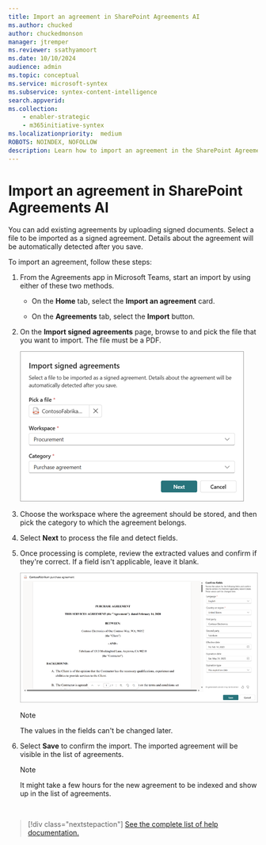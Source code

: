 ```yaml
---
title: Import an agreement in SharePoint Agreements AI
ms.author: chucked
author: chuckedmonson
manager: jtremper
ms.reviewer: ssathyamoort
ms.date: 10/10/2024
audience: admin
ms.topic: conceptual
ms.service: microsoft-syntex
ms.subservice: syntex-content-intelligence
search.appverid: 
ms.collection: 
    - enabler-strategic
    - m365initiative-syntex
ms.localizationpriority:  medium
ROBOTS: NOINDEX, NOFOLLOW
description: Learn how to import an agreement in the SharePoint Agreements AI solution.
---
```


# Import an agreement in SharePoint Agreements AI

You can add existing agreements by uploading signed documents. Select a file to be imported as a signed agreement. Details about the agreement will be automatically detected after you save.

To import an agreement, follow these steps:

1. From the Agreements app in Microsoft Teams, start an import by using either of these two methods.

    - On the **Home** tab, select the **Import an agreement** card.

    - On the **Agreements** tab, select the **Import** button.

2. On the **Import signed agreements** page, browse to and pick the file that you want to import. The file must be a PDF.

   ![A screenshot of Import signed agreements page.](../../media/content-understanding/agreements-import-dialog.png)

3. Choose the workspace where the agreement should be stored, and then pick the category to which the agreement belongs.

4. Select **Next** to process the file and detect fields.

5. Once processing is complete, review the extracted values and confirm if they're correct. If a field isn't applicable, leave it blank.

   ![A screenshot of the agreement page showing the Confirm fields panel.](../../media/content-understanding/agreements-import-fields.png)

   > [!NOTE]
   > The values in the fields can't be changed later.

6. Select **Save** to confirm the import. The imported agreement will be visible in the list of agreements.

   > [!NOTE]
   > It might take a few hours for the new agreement to be indexed and show up in the list of agreements.

<br>

> [!div class="nextstepaction"]
> [See the complete list of help documentation.](agreements-overview.md#help-documentation)
